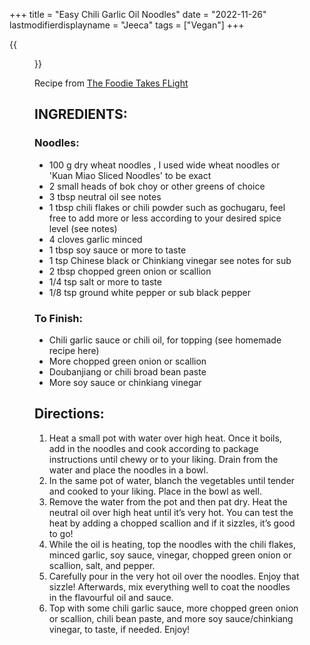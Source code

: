 +++
title = "Easy Chili Garlic Oil Noodles"
date = "2022-11-26"
lastmodifierdisplayname = "Jeeca"
tags = ["Vegan"]
+++

{{<figure src="/images/chili-garlic-oil-noodles-9-683x1024.webp">}}

Recipe from [The Foodie Takes FLight](https://thefoodietakesflight.com/easy-chili-garlic-oil-noodles/)

## INGREDIENTS:

### Noodles:

* 100 g dry wheat noodles , I used wide wheat noodles or 'Kuan Miao Sliced Noodles' to be exact
* 2 small heads of bok choy or other greens of choice
* 3 tbsp neutral oil see notes
* 1 tbsp chili flakes or chili powder such as gochugaru, feel free to add more or less according to your desired spice level (see notes)
* 4 cloves garlic minced
* 1 tbsp soy sauce or more to taste
* 1 tsp Chinese black or Chinkiang vinegar see notes for sub
* 2 tbsp chopped green onion or scallion
* 1/4 tsp salt or more to taste
* 1/8 tsp ground white pepper or sub black pepper

### To Finish:

* Chili garlic sauce or chili oil, for topping (see homemade recipe here)
* More chopped green onion or scallion
* Doubanjiang or chili broad bean paste
* More soy sauce or chinkiang vinegar

## Directions:

1. Heat a small pot with water over high heat. Once it boils, add in the noodles and cook according to package instructions until chewy or to your liking. Drain from the water and place the noodles in a bowl.
1. In the same pot of water, blanch the vegetables until tender and cooked to your liking. Place in the bowl as well.
1. Remove the water from the pot and then pat dry. Heat the neutral oil over high heat until it’s very hot. You can test the heat by adding a chopped scallion and if it sizzles, it’s good to go!
1. While the oil is heating, top the noodles with the chili flakes, minced garlic, soy sauce, vinegar, chopped green onion or scallion, salt, and pepper.
1. Carefully pour in the very hot oil over the noodles. Enjoy that sizzle! Afterwards, mix everything well to coat the noodles in the flavourful oil and sauce.
1. Top with some chili garlic sauce, more chopped green onion or scallion, chili bean paste, and more soy sauce/chinkiang vinegar, to taste, if needed. Enjoy!
